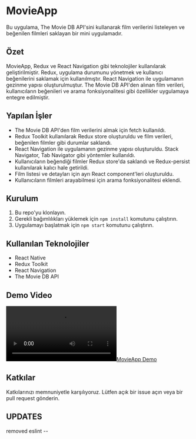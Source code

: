 # MovieApp

Bu uygulama, The Movie DB API'sini kullanarak film verilerini listeleyen ve beğenilen filmleri saklayan bir mini uygulamadır.

## Özet

MovieApp, Redux ve React Navigation gibi teknolojiler kullanılarak geliştirilmiştir. Redux, uygulama durumunu yönetmek ve kullanıcı beğenilerini saklamak için kullanılmıştır. React Navigation ile uygulamanın gezinme yapısı oluşturulmuştur. The Movie DB API'den alınan film verileri, kullanıcıların beğenileri ve arama fonksiyonalitesi gibi özellikler uygulamaya entegre edilmiştir.

## Yapılan İşler

- The Movie DB API'den film verilerini almak için fetch kullanıldı.
- Redux Toolkit kullanılarak Redux store oluşturuldu ve film verileri, beğenilen filmler gibi durumlar saklandı.
- React Navigation ile uygulamanın gezinme yapısı oluşturuldu. Stack Navigator, Tab Navigator gibi yöntemler kullanıldı.
- Kullanıcıların beğendiği filmler Redux store'da saklandı ve Redux-persist kullanılarak kalıcı hale getirildi.
- Film listesi ve detayları için ayrı React component'leri oluşturuldu.
- Kullanıcıların filmleri arayabilmesi için arama fonksiyonalitesi eklendi.

## Kurulum

1. Bu repo'yu klonlayın.
2. Gerekli bağımlılıkları yüklemek için `npm install` komutunu çalıştırın.
3. Uygulamayı başlatmak için `npm start` komutunu çalıştırın.

## Kullanılan Teknolojiler

- React Native
- Redux Toolkit
- React Navigation
- The Movie DB API

## Demo Video

[![MovieApp Demo](Assets/video/movieApp.mp4)](Assets/video/movieApp.mp4)

## Katkılar

Katkılarınızı memnuniyetle karşılıyoruz. Lütfen açık bir issue açın veya bir pull request gönderin.

## UPDATES

removed eslint --